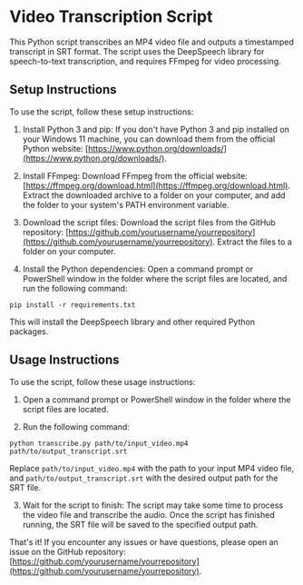 # Video Transcription Script

This Python script transcribes an MP4 video file and outputs a timestamped transcript in SRT format. The script uses the DeepSpeech library for speech-to-text transcription, and requires FFmpeg for video processing.

## Setup Instructions

To use the script, follow these setup instructions:

1. Install Python 3 and pip: If you don't have Python 3 and pip installed on your Windows 11 machine, you can download them from the official Python website: [https://www.python.org/downloads/](https://www.python.org/downloads/).

2. Install FFmpeg: Download FFmpeg from the official website: [https://ffmpeg.org/download.html](https://ffmpeg.org/download.html). Extract the downloaded archive to a folder on your computer, and add the folder to your system's PATH environment variable.

3. Download the script files: Download the script files from the GitHub repository: [https://github.com/yourusername/yourrepository](https://github.com/yourusername/yourrepository). Extract the files to a folder on your computer.

4. Install the Python dependencies: Open a command prompt or PowerShell window in the folder where the script files are located, and run the following command:

`pip install -r requirements.txt`


This will install the DeepSpeech library and other required Python packages.

## Usage Instructions

To use the script, follow these usage instructions:

1. Open a command prompt or PowerShell window in the folder where the script files are located.

2. Run the following command:

`python transcribe.py path/to/input_video.mp4 path/to/output_transcript.srt`


Replace `path/to/input_video.mp4` with the path to your input MP4 video file, and `path/to/output_transcript.srt` with the desired output path for the SRT file.

3. Wait for the script to finish: The script may take some time to process the video file and transcribe the audio. Once the script has finished running, the SRT file will be saved to the specified output path.

That's it! If you encounter any issues or have questions, please open an issue on the GitHub repository: [https://github.com/yourusername/yourrepository](https://github.com/yourusername/yourrepository).
